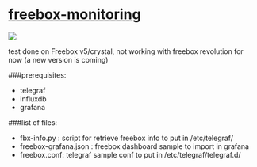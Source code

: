 [freebox-monitoring](https://github.com/tuxtof/freebox-monitoring)
================

![](https://raw.githubusercontent.com/tuxtof/freebox-monitoring/master/screenshot.png)

test done on Freebox v5/crystal, not working with freebox revolution for now (a new version is coming)

###prerequisites:
- telegraf
- influxdb
- grafana

###list of files:
- fbx-info.py : script for retrieve freebox info to put in /etc/telegraf/
- freebox-grafana.json : freebox dashboard sample to import in grafana
- freebox.conf: telegraf sample conf to put in /etc/telegraf/telegraf.d/
